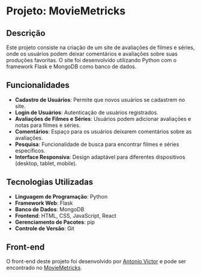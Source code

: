 # Projeto: MovieMetricks


## Descrição
Este projeto consiste na criação de um site de avaliações de filmes e séries, onde os usuários podem deixar comentários e avaliações sobre suas produções favoritas. O site foi desenvolvido utilizando Python com o framework Flask e MongoDB como banco de dados.

## Funcionalidades
- **Cadastro de Usuários**: Permite que novos usuários se cadastrem no site.
- **Login de Usuários**: Autenticação de usuários registrados.
- **Avaliações de Filmes e Séries**: Usuários podem adicionar avaliações e notas para filmes e séries.
- **Comentários**: Espaço para os usuários deixarem comentários sobre as avaliações.
- **Pesquisa**: Funcionalidade de busca para encontrar filmes e séries específicos.
- **Interface Responsiva**: Design adaptável para diferentes dispositivos (desktop, tablet, mobile).

## Tecnologias Utilizadas
- **Linguagem de Programação**: Python
- **Framework Web**: Flask
- **Banco de Dados**: MongoDB
- **Frontend**: HTML, CSS, JavaScript, React
- **Gerenciamento de Pacotes**: pip
- **Controle de Versão**: Git

## Front-end
O front-end deste projeto foi desenvolvido por [Antonio Victor](https://github.com/avictormorais) e pode ser encontrado no [MovieMetricks]([https:](https://github.com/avictormorais/moviemetricks)).






